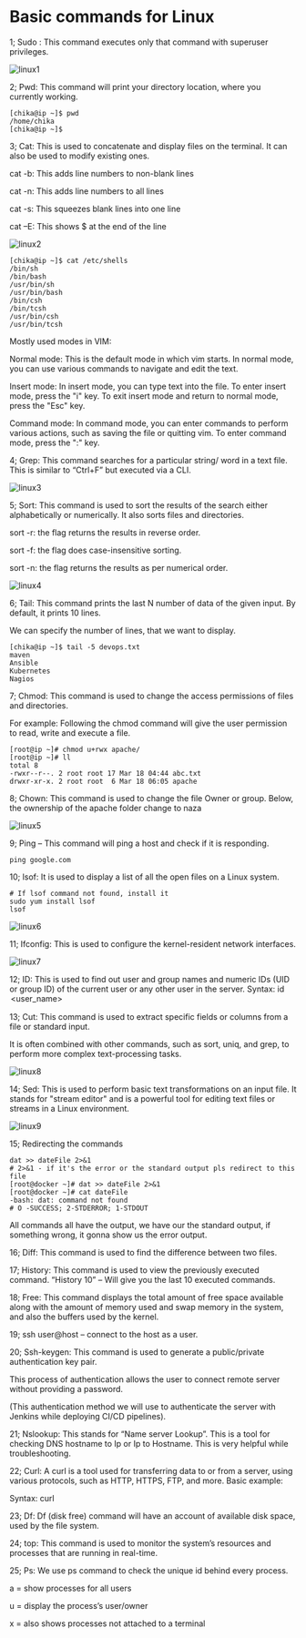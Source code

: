 # Basic commands for Linux

1; Sudo : This command executes only that command with superuser privileges.

![linux1](linux1.png)

2; Pwd: This command will print your directory location, where you currently working.

```
[chika@ip ~]$ pwd
/home/chika
[chika@ip ~]$ 

```

3; Cat: This is used to concatenate and display files on the terminal. It can also be used to modify existing ones.

cat -b: This adds line numbers to non-blank lines

cat -n: This adds line numbers to all lines

cat -s: This squeezes blank lines into one line

cat –E: This shows $ at the end of the line

![linux2](linux2.png)

```
[chika@ip ~]$ cat /etc/shells
/bin/sh
/bin/bash
/usr/bin/sh
/usr/bin/bash
/bin/csh
/bin/tcsh
/usr/bin/csh
/usr/bin/tcsh

```

Mostly used modes in VIM:

Normal mode: This is the default mode in which vim starts. In normal mode, you can use various commands to navigate and edit the text.

Insert mode: In insert mode, you can type text into the file. To enter insert mode, press the "i" key. To exit insert mode and return to normal mode, press the "Esc" key.

Command mode: In command mode, you can enter commands to perform various actions, such as saving the file or quitting vim. To enter command mode, press the ":" key.

4; Grep: This command searches for a particular string/ word in a text file. This is similar to “Ctrl+F” but executed via a CLI.

![linux3](linux3.png)

5; Sort: This command is used to sort the results of the search either alphabetically or numerically. It also sorts files and directories.

sort -r: the flag returns the results in reverse order.

sort -f: the flag does case-insensitive sorting.

sort -n: the flag returns the results as per numerical order.

![linux4](linux4.png)

6; Tail: This command prints the last N number of data of the given input. By default, it prints 10 lines.

We can specify the number of lines, that we want to display.

```
[chika@ip ~]$ tail -5 devops.txt 
maven
Ansible
Kubernetes
Nagios

```

7; Chmod: This command is used to change the access permissions of files and directories.

For example: Following the chmod command will give the user permission to read, write and execute a file.

```
[root@ip ~]# chmod u+rwx apache/
[root@ip ~]# ll
total 8
-rwxr--r--. 2 root root 17 Mar 18 04:44 abc.txt
drwxr-xr-x. 2 root root  6 Mar 18 06:05 apache

```

8; Chown: This command is used to change the file Owner or group.
Below, the ownership of the apache folder change to naza

![linux5](linux5.png)

9; Ping – This command will ping a host and check if it is responding.

```
ping google.com

```

10; lsof: It is used to display a list of all the open files on a Linux system.

```
# If lsof command not found, install it
sudo yum install lsof
lsof
```

![linux6](linux6.png)

11; Ifconfig: This is used to configure the kernel-resident network interfaces.

![linux7](linux7.png)

12; ID: This is used to find out user and group names and numeric IDs (UID or group ID) of the current user or any other user in the server.
Syntax: id <option> <user_name>

13; Cut: This command is used to extract specific fields or columns from a file or standard input.

It is often combined with other commands, such as sort, uniq, and grep, to perform more complex text-processing tasks.

![linux8](linux8.png)

14; Sed: This is used to perform basic text transformations on an input file. It stands for "stream editor" and is a powerful tool for editing text files or streams in a Linux environment.

![linux9](linux9.png)

15; Redirecting the commands

```
dat >> dateFile 2>&1
# 2>&1 - if it's the error or the standard output pls redirect to this file
[root@docker ~]# dat >> dateFile 2>&1
[root@docker ~]# cat dateFile
-bash: dat: command not found
# O -SUCCESS; 2-STDERROR; 1-STDOUT
```

All commands all have the output, we have our the standard output, if something wrong, it gonna show us the error output.

16; Diff: This command is used to find the difference between two files.

17; History: This command is used to view the previously executed command.
“History 10” – Will give you the last 10 executed commands.

18; Free: This command displays the total amount of free space available along with the amount of memory used and swap memory in the system, and also the buffers used by the kernel.

19; ssh user@host – connect to the host as a user.

20; Ssh-keygen: This command is used to generate a public/private authentication key pair.

This process of authentication allows the user to connect remote server without providing a password.

(This authentication method we will use to authenticate the server with Jenkins while deploying CI/CD pipelines).

21; Nslookup: This stands for “Name server Lookup”. This is a tool for checking DNS hostname to Ip or Ip to Hostname. This is very helpful while troubleshooting.

22; Curl: A curl is a tool used for transferring data to or from a server, using various protocols, such as HTTP, HTTPS, FTP, and more. Basic example:

Syntax: curl <url>

23; Df: Df (disk free) command will have an account of available disk space, used by the file system.

24; top: This command is used to monitor the system’s resources and processes that are running in real-time.

25; Ps: We use ps command to check the unique id behind every process.

a = show processes for all users

u = display the process’s user/owner

x = also shows processes not attached to a terminal
